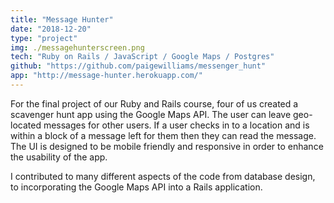 ```yaml
---
title: "Message Hunter"
date: "2018-12-20"
type: "project"
img: ./messagehunterscreen.png
tech: "Ruby on Rails / JavaScript / Google Maps / Postgres"
github: "https://github.com/paigewilliams/messenger_hunt"
app: "http://message-hunter.herokuapp.com/"
---
```


For the final project of our Ruby and Rails course, four of us created a scavenger hunt app using the Google Maps API. The user can leave geo-located messages for other users. If a user checks in to a location and is within a block of a message left for them then they can read the message. The UI is designed to be mobile friendly and responsive in order to enhance the usability of the app. 

I contributed to many different aspects of the code from database design, to incorporating the Google Maps API into a Rails application.
